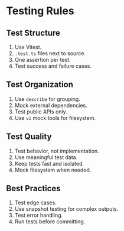 # Testing Rules

## Test Structure

1. Use Vitest.
2. `.test.ts` files next to source.
3. One assertion per test.
4. Test success and failure cases.

## Test Organization

1. Use `describe` for grouping.
2. Mock external dependencies.
3. Test public APIs only.
4. Use `vi` mock tools for filesystem.

## Test Quality

1. Test behavior, not implementation.
2. Use meaningful test data.
3. Keep tests fast and isolated.
4. Mock filesystem when needed.

## Best Practices

1. Test edge cases.
2. Use snapshot testing for complex outputs.
3. Test error handling.
4. Run tests before committing.
